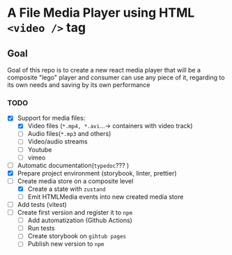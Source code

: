 # A File Media Player using HTML `<video />` tag

## Goal

Goal of this repo is to create a new react media player that will be a composite "lego" player
and consumer can use any piece of it, regarding to its own needs and saving by its own performance

### TODO

- [x] Support for media files:
  - [x] Video files (`*.mp4, *.avi`...-> containers with video track)
  - [ ] Audio files(`*.mp3` and others)
  - [ ] Video/audio streams
  - [ ] Youtube
  - [ ] vimeo
- [ ] Automatic documentation(`typedoc`??? )
- [x] Prepare project environment (storybook, linter, prettier)
- [ ] Create media store on a composite level
  - [x] Create a state with `zustand`
  - [ ] Emit HTMLMedia events into new created media store
- [ ] Add tests (vitest)
- [ ] Create first version and register it to `npm`
  - [ ]  Add automatization (Github Actions)
    - [ ] Run tests
    - [ ] Create storybook on `gihtub pages`
    - [ ] Publish new version to `npm`
